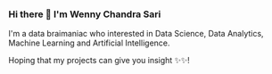 ### Hi there 👋 I'm Wenny Chandra Sari

<!--
**WennyCS/WennyCS** is a ✨ _special_ ✨ repository because its `README.md` (this file) appears on your GitHub profile.

Here are some ideas to get you started:

- 🔭 I’m currently working on ...
- 🌱 I’m currently learning ...
- 👯 I’m looking to collaborate on ...
- 🤔 I’m looking for help with ...
- 💬 Ask me about ...
- 📫 How to reach me: ...
- 😄 Pronouns: ...
- ⚡ Fun fact: ...
-->

I'm a data braimaniac who interested in Data Science, Data Analytics, Machine Learning and Artificial Intelligence.

Hoping that my projects can give you insight ✨✨!

<!-- You can contact me by:

linkedin gmail

The language and tools that I use:

Python, Numpy, Matplotlib, Seaborn, Pandas, Scikit-Learn, TensorFlow, SQL, Git, GitHub, Docker, PySpark, Airflow, Streamlit, HuggingFace, NLTK, Lookerstudio. -->
